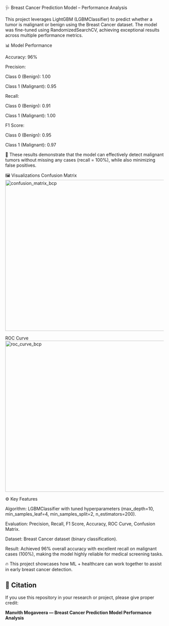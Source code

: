 🩺 Breast Cancer Prediction Model – Performance Analysis

This project leverages LightGBM (LGBMClassifier) to predict whether a tumor is malignant or benign using the Breast Cancer dataset. The model was fine-tuned using RandomizedSearchCV, achieving exceptional results across multiple performance metrics.

📊 Model Performance

Accuracy: 96%

Precision:

Class 0 (Benign): 1.00

Class 1 (Malignant): 0.95

Recall:

Class 0 (Benign): 0.91

Class 1 (Malignant): 1.00

F1 Score:

Class 0 (Benign): 0.95

Class 1 (Malignant): 0.97

🔹 These results demonstrate that the model can effectively detect malignant tumors without missing any cases (recall = 100%), while also minimizing false positives.

🖼️ Visualizations
Confusion Matrix
<img width="640" height="480" alt="confusion_matrix_bcp" src="https://github.com/user-attachments/assets/d57ad1dc-667d-46f9-b2ed-e8d3509ccff5" />


ROC Curve
<img width="640" height="480" alt="roc_curve_bcp" src="https://github.com/user-attachments/assets/cd6289ba-6845-46ba-8b2b-05804902f837" />


⚙️ Key Features

Algorithm: LGBMClassifier with tuned hyperparameters (max_depth=10, min_samples_leaf=4, min_samples_split=2, n_estimators=200).

Evaluation: Precision, Recall, F1 Score, Accuracy, ROC Curve, Confusion Matrix.

Dataset: Breast Cancer dataset (binary classification).

Result: Achieved 96% overall accuracy with excellent recall on malignant cases (100%), making the model highly reliable for medical screening tasks.

🔥 This project showcases how ML + healthcare can work together to assist in early breast cancer detection.

## 📌 Citation
If you use this repository in your research or project, please give proper credit:

**Manvith Mogaveera — Breast Cancer Prediction Model Performance Analysis**

